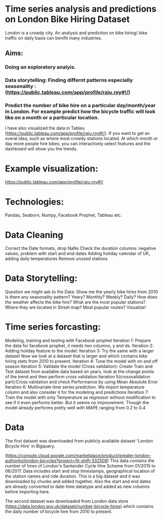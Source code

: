 # Time series analysis and predictions on London Bike Hiring Dataset
London is a crowdy city. An analysis and prediction on bike hiring/ bike traffic on daily basis can benifit many industries. 

## Aims: 
   ### Doing an exploratory analyis.
   ### Data storytelling: Finding differnt patterns especially seasonality : (https://public.tableau.com/app/profile/raju.roy#!/)
   ### Predict the number of bike hire on a particular day/month/year in London. For example predict how the bicycle traffic will look like on a month or a particular location.


I have also visualized the data in Tableu (https://public.tableau.com/app/profile/raju.roy#!/). 
If you want to get an overal idea, such as where most crowdy stations located. At which month or day more people hire bikes, you can interactively select features and the dashboard will show you the trends. 

# Example visualization:

https://public.tableau.com/app/profile/raju.roy#!/

# Technologies: 

Pandas, Seaborn, Numpy, Facebook Prophet, Tableau etc.

# Data Cleaning
Correct the Date formats, drop NaNs
Check the duration columns: negative values, problem with start and end dates 
Adding holiday calendar of UK, adding daily temperatures
Remove unused stations

# Data Storytelling:

 Question we might ask to the Data:
Show me the yearly bike hires from 2010
Is there any seasonality pattern? Yeary? Monthly? Weekly? Daily?
How does the weather affects the bike hire?
What are the most popular stations? Where they are located in Street map?
Most popular routes? Visualize!

# Time series forcasting:

Modeling, training and testing with Facebook prophet
Iteration 1: Prepare the data for facebook prophet, it needs two columns, y and ds.
Iteration 2: Adding holiday feature to the model:
Iteration 3: Try the same with a larger dataset Now we look at a dataset that is larger and which contains bike hiring stats from 2010 to present.
Iteration 4: Tune the model with on and off season
Iteration 5: Validate the model (Cross validation): Create Train and Test dataset from available data based on years, look at the change points of the trend and then perform cross validation
Iteration 5(crossvalidation part):Cross validation and check Performance by using Mean Absolute Error
Iteration 6: Multivariate time series prediction. We import temperature column and also consider it for the modeling and predictions
Iteration 7: Train the model with only Temperature as regressor without modification to see if it even performs better.
But it seems no improvement. Though the model already performs pretty well with MAPE ranging from 0.2 to 0.4


# Data
The first dataset was downloaded from publicly available dataset 'London Bicycle Hire' in Bigquery.

(https://console.cloud.google.com/marketplace/product/greater-london-authority/london-bicycles?project=fit-shift-332509)
This data contains the number of hires of London's Santander Cycle Hire Scheme from 01/2015 to 06/2017. Data includes start and stop timestamps, geographical location of the station names and ride duration.
This is a big dataset and it was downloaded by chunks and added together. Also the start and end dates are already converted to date-time datatype  and added as new columns before importing here.

The second dataset was downloaded from London data store (https://data.london.gov.uk/dataset/number-bicycle-hires) which contains the daily number of bicycle hire from 2010 to present.



